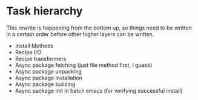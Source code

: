 # Task hierarchy

This rewrite is happening from the bottom up, so things need to be
written in a certain order before other higher layers can be written.

* Install Methods
* Recipe I/O
* Recipe transformers
* Async package fetching (just file method first, I guess)
* Async package unpacking
* Async package installation
* Async package building
* Async package init in batch emacs (for verifying successful install)
